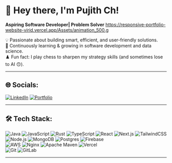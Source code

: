 # 👋 Hey there, I'm Pujith Ch!  



**Aspiring Software Developer| Problem Solver**                                                                    https://responsive-portfolio-website-virid.vercel.app/Assets/animation_500.g

💡 Passionate about building smart, efficient, and user-friendly solutions.  
🌱 Continuously learning & growing in software development and data science.  
♟️ Fun fact: I play chess to sharpen my strategy skills (and sometimes lose to AI 🙃).  

---

## 🌐 Socials:
[![LinkedIn](https://img.shields.io/badge/LinkedIn-blue?logo=linkedin&logoColor=white)]( https://www.linkedin.com/in/pujith-chilakala/) 
[![Portfolio](https://img.shields.io/badge/Portfolio-black?logo=github&logoColor=white)](https://vercel.com/pujith11s-projects/responsive-portfolio-website)  

---

## 🛠 Tech Stack:  

![Java](https://img.shields.io/badge/Java-orange?logo=java&logoColor=white)
![JavaScript](https://img.shields.io/badge/JavaScript-black?logo=javascript&logoColor=yellow)
![Rust](https://img.shields.io/badge/Rust-gray?logo=rust&logoColor=white)
![TypeScript](https://img.shields.io/badge/TypeScript-blue?logo=typescript&logoColor=white)
![React](https://img.shields.io/badge/React-20232A?logo=react&logoColor=61DAFB)
![Next.js](https://img.shields.io/badge/Next-black?logo=next.js&logoColor=white)
![TailwindCSS](https://img.shields.io/badge/TailwindCSS-06B6D4?logo=tailwindcss&logoColor=white)  
![Node.js](https://img.shields.io/badge/Node.js-43853D?logo=node.js&logoColor=white)
![MongoDB](https://img.shields.io/badge/MongoDB-green?logo=mongodb&logoColor=white)
![Postgres](https://img.shields.io/badge/Postgres-blue?logo=postgresql&logoColor=white)
![Firebase](https://img.shields.io/badge/Firebase-FFCA28?logo=firebase&logoColor=black)  
![AWS](https://img.shields.io/badge/AWS-orange?logo=amazon-aws&logoColor=white)
![Nginx](https://img.shields.io/badge/Nginx-green?logo=nginx&logoColor=white)
![Apache Maven](https://img.shields.io/badge/Maven-red?logo=apache-maven&logoColor=white)
![Vercel](https://img.shields.io/badge/Vercel-black?logo=vercel&logoColor=white)  
![Git](https://img.shields.io/badge/Git-red?logo=git&logoColor=white)
![GitLab](https://img.shields.io/badge/GitLab-orange?logo=gitlab&logoColor=white)  

---


